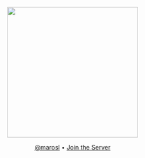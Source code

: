 <p align="center">
  <img src="https://raw.githubusercontent.com/mawosl/mawosl/refs/heads/main/uktz1wF.gif" width="300">
</p>

<p align="center">
  <a href="https://discord.com/users/your-user-id">@marosl</a> • <a href="https://discord.gg/scpaftermath">Join the Server</a>
</p>
